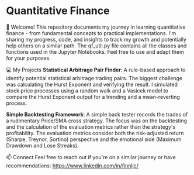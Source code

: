 # Quantitative Finance

👋 Welcome! This repository documents my journey in learning quantitative finance - from fundamental concepts to practical implementations. I'm sharing my progress, code, and insights to track my growth and potentially help others on a similar path. The qf_util.py file contains all the classes and functions used in the Jupyter Notebooks. Feel free to use and adapt them for your purposes.

💻 My Projects
**Statistical Arbitrage Pair Finder**: A rule-based approach to identify potential statistical arbitrage trading pairs. The biggest challenge was calculating the Hurst Exponent and verifying the result. I simulated stock price processes using a random walk and a Vasicek model to compare the Hurst Exponent output for a trending and a mean-reverting process.

**Simple Backtesting Framework**: A simple back tester records the trades of a rudimentary Price/SMA cross strategy. The focus was on the backtesting and the calculation of the evaluation metrics rather than the strategy's profitability. The evaluation metrics consider both the risk-adjusted return (Sharpe, Treynor, Sortino) perspective and the emotional side (Maximum Drawdown and Lose Streaks).

📫 Connect
Feel free to reach out if you're on a similar journey or have recommendations:
https://www.linkedin.com/in/finnljc/
